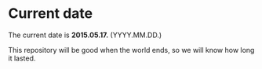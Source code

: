 # Current date

The current date is **2015.05.17.** (YYYY.MM.DD.)

This repository will be good when the world ends, so we will know how long it lasted.